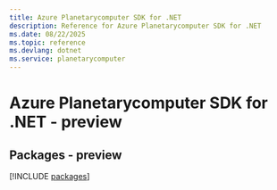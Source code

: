 ```yaml
---
title: Azure Planetarycomputer SDK for .NET
description: Reference for Azure Planetarycomputer SDK for .NET
ms.date: 08/22/2025
ms.topic: reference
ms.devlang: dotnet
ms.service: planetarycomputer
---
```

# Azure Planetarycomputer SDK for .NET - preview
## Packages - preview
[!INCLUDE [packages](planetarycomputer-index.md)]